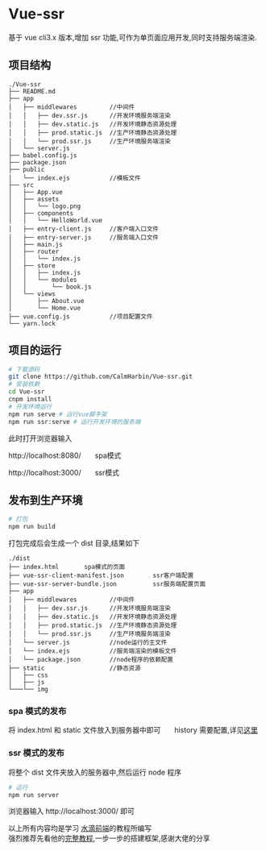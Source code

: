 # Vue-ssr

基于 vue cli3.x 版本,增加 ssr 功能,可作为单页面应用开发,同时支持服务端渲染.

## 项目结构

```
./Vue-ssr
├── README.md
├── app
│   ├── middlewares         //中间件
│   │   ├── dev.ssr.js      //开发环境服务端渲染
│   │   ├── dev.static.js   //开发环境静态资源处理
│   │   ├── prod.static.js  //生产环境静态资源处理
│   │   └── prod.ssr.js     //生产环境服务端渲染
│   └── server.js
├── babel.config.js
├── package.json
├── public
│   └── index.ejs           //模板文件
├── src
│   ├── App.vue
│   ├── assets
│   │   └── logo.png
│   ├── components
│   │   └── HelloWorld.vue
│   ├── entry-client.js     //客户端入口文件
│   ├── entry-server.js     //服务端入口文件
│   ├── main.js
│   ├── router
│   │   └── index.js
│   ├── store
│   │   ├── index.js
│   │   └── modules
│   │       └── book.js
│   └── views
│       ├── About.vue
│       └── Home.vue
├── vue.config.js           //项目配置文件
└── yarn.lock
```

## 项目的运行

```sh
# 下载源码
git clone https://github.com/CalmHarbin/Vue-ssr.git
# 安装依赖
cd Vue-ssr
cnpm install
# 开发环境运行
npm run serve # 运行vue脚手架
npm run ssr:serve # 运行开发环境的服务端
```

此时打开浏览器输入 <br/>

<p>http://localhost:8080/  &nbsp;&nbsp;&nbsp;&nbsp;&nbsp;    spa模式</p>
<p>http://localhost:3000/  &nbsp;&nbsp;&nbsp;&nbsp;&nbsp;     ssr模式</p>

## 发布到生产环境

```sh
# 打包
npm run build
```

打包完成后会生成一个 dist 目录,结果如下

```
./dist
├── index.html       spa模式的页面
├── vue-ssr-client-manifest.json        ssr客户端配置
├── vue-ssr-server-bundle.json          ssr服务端配置页面
├── app
│   ├── middlewares         //中间件
│   │   ├── dev.ssr.js      //开发环境服务端渲染
│   │   ├── dev.static.js   //开发环境静态资源处理
│   │   ├── prod.static.js  //生产环境静态资源处理
│   │   └── prod.ssr.js     //生产环境服务端渲染
│   └── server.js           //node运行的主文件
│   └── index.ejs           //服务端渲染的模板文件
│   └── package.json        //node程序的依赖配置
├── static                  //静态资源
│   ├── css
│   ├── js
└───└── img
```

### spa 模式的发布

将 index.html 和 static 文件放入到服务器中即可 &nbsp;&nbsp;&nbsp;&nbsp;&nbsp; history 需要配置,详见[这里](https://router.vuejs.org/zh/guide/essentials/history-mode.html)

### ssr 模式的发布

将整个 dist 文件夹放入的服务器中,然后运行 node 程序

```sh
# 运行
npm run server
```

浏览器输入 http://localhost:3000/ 即可

以上所有内容均是学习 [水滴前端](https://zhuanlan.zhihu.com/shuidi-fed)的教程所编写<br/>
强烈推荐先看他的[完整教程](https://zhuanlan.zhihu.com/p/64829195),一步一步的搭建框架,感谢大佬的分享
